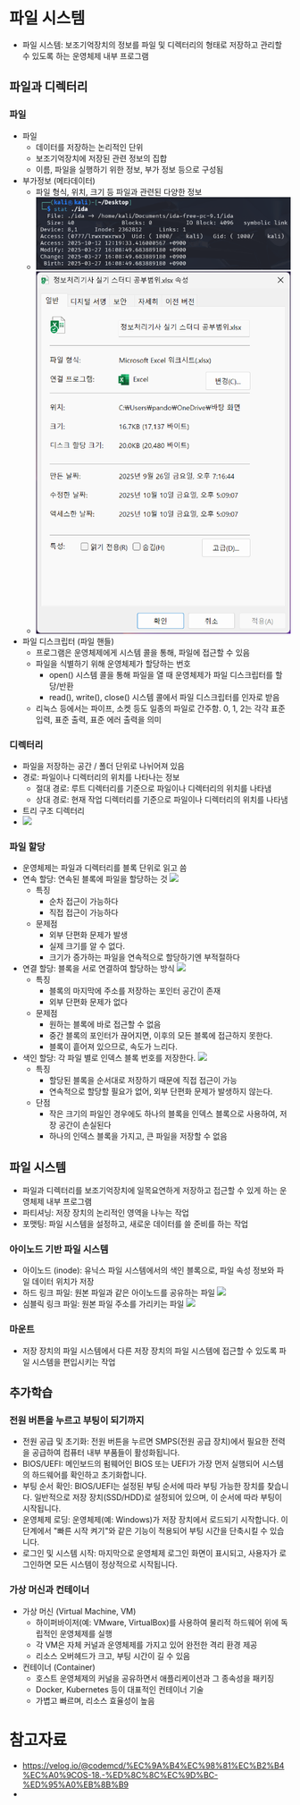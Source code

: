 # 파일 시스템
- 파일 시스템: 보조기억장치의 정보를 파일 및 디렉터리의 형태로 저장하고 관리할 수 있도록 하는 운영체제 내부 프로그램

## 파일과 디렉터리
### 파일
- 파일
  - 데이터를 저장하는 논리적인 단위
  - 보조기억장치에 저장된 관련 정보의 집합
  - 이름, 파일을 실행하기 위한 정보, 부가 정보 등으로 구성됨
- 부가정보 (메타데이터)
  - 파일 형식, 위치, 크기 등 파일과 관련된 다양한 정보
  - ![1. Linux_파일_속성.png](img/6.%20%ED%8C%8C%EC%9D%BC%20%EC%8B%9C%EC%8A%A4%ED%85%9C/1.%20Linux_%ED%8C%8C%EC%9D%BC_%EC%86%8D%EC%84%B1.png)
  - ![1. windows_파일_속성.png](img/6.%20%ED%8C%8C%EC%9D%BC%20%EC%8B%9C%EC%8A%A4%ED%85%9C/1.%20windows_%ED%8C%8C%EC%9D%BC_%EC%86%8D%EC%84%B1.png)
- 파일 디스크립터 (파일 핸들)
  - 프로그램은 운영체제에게 시스템 콜을 통해, 파일에 접근할 수 있음
  - 파일을 식별하기 위해 운영체제가 할당하는 번호
    - open() 시스템 콜을 통해 파일을 열 때 운영체제가 파일 디스크립터를 할당/반환
    - read(), write(), close() 시스템 콜에서 파일 디스크립터를 인자로 받음
  - 리눅스 등에서는 파이프, 소켓 등도 일종의 파일로 간주함. 0, 1, 2는 각각 표준 입력, 표준 출력, 표준 에러 출력을 의미
### 디렉터리
- 파일을 저장하는 공간 / 폴더 단위로 나뉘어져 있음
- 경로: 파일이나 디렉터리의 위치를 나타나는 정보
  - 절대 경로: 루트 디렉터리를 기준으로 파일이나 디렉터리의 위치를 나타냄
  - 상대 경로: 현재 작업 디렉터리를 기준으로 파일이나 디렉터리의 위치를 나타냄
- 트리 구조 디렉터리
- ![](https://csnote.net/assets/img/os/tree_directory.png)
### 파일 할당
- 운영체제는 파일과 디렉터리를 블록 단위로 읽고 씀
- 연속 할당: 연속된 블록에 파일을 할당하는 것
![](https://user-images.githubusercontent.com/34755287/57186867-72ac2900-6f21-11e9-9542-e68d1eef7e27.png)
  - 특징
    - 순차 접근이 가능하다
    - 직접 접근이 가능하다
  - 문제점
    - 외부 단편화 문제가 발생
    - 실제 크기를 알 수 없다.
    - 크기가 증가하는 파일을 연속적으로 할당하기엔 부적절하다
- 연결 할당: 블록을 서로 연결하여 할당하는 방식
![](https://user-images.githubusercontent.com/34755287/57186868-72ac2900-6f21-11e9-94a6-40054c58852b.png)
  - 특징
    - 블록의 마지막에 주소를 저장하는 포인터 공간이 존재
    - 외부 단편화 문제가 없다
  - 문제점
    - 원하는 블록에 바로 접근할 수 없음
    - 중간 블록의 포인터가 끊어지면, 이후의 모든 블록에 접근하지 못한다.
    - 블록이 흩어져 있으므로, 속도가 느리다.
- 색인 할당: 각 파일 별로 인덱스 블록 번호를 저장한다.
![](https://user-images.githubusercontent.com/34755287/57186870-72ac2900-6f21-11e9-8b3b-531b44ea89ce.png)
  - 특징
    - 할당된 블록을 순서대로 저장하기 때문에 직접 접근이 가능
    - 연속적으로 할당할 필요가 없어, 외부 단편화 문제가 발생하지 않는다.
  - 단점
    - 작은 크기의 파일인 경우에도 하나의 블록을 인덱스 블록으로 사용하여, 저장 공간이 손실된다
    - 하나의 인덱스 블록을 가지고, 큰 파일을 저장할 수 없음
## 파일 시스템
- 파일과 디렉터리를 보조기억장치에 일목요연하게 저장하고 접근할 수 있게 하는 운영체제 내부 프로그램
- 파티셔닝: 저장 장치의 논리적인 영역을 나누는 작업
- 포맷팅: 파일 시스템을 설정하고, 새로운 데이터를 쓸 준비를 하는 작업

### 아이노드 기반 파일 시스템
- 아이노드 (inode): 유닉스 파일 시스템에서의 색인 블록으로, 파일 속성 정보와 파일 데이터 위치가 저장
- 하드 링크 파일: 원본 파일과 같은 아이노드를 공유하는 파일
![](https://csnote.net/assets/img/os/hard_link.png)
- 심블릭 링크 파일: 원본 파일 주소를 가리키는 파일
![](https://csnote.net/assets/img/os/symbolic_link.png)

### 마운트
- 저장 장치의 파일 시스템에서 다른 저장 장치의 파일 시스템에 접근할 수 있도록 파일 시스템을 편입시키는 작업

## 추가학습
### 전원 버튼을 누르고 부팅이 되기까지
- 전원 공급 및 초기화: 전원 버튼을 누르면 SMPS(전원 공급 장치)에서 필요한 전력을 공급하여 컴퓨터 내부 부품들이 활성화됩니다. 
- BIOS/UEFI: 메인보드의 펌웨어인 BIOS 또는 UEFI가 가장 먼저 실행되어 시스템의 하드웨어를 확인하고 초기화합니다. 
- 부팅 순서 확인: BIOS/UEFI는 설정된 부팅 순서에 따라 부팅 가능한 장치를 찾습니다. 일반적으로 저장 장치(SSD/HDD)로 설정되어 있으며, 이 순서에 따라 부팅이 시작됩니다. 
- 운영체제 로딩: 운영체제(예: Windows)가 저장 장치에서 로드되기 시작합니다. 이 단계에서 "빠른 시작 켜기"와 같은 기능이 적용되어 부팅 시간을 단축시킬 수 있습니다. 
- 로그인 및 시스템 시작: 마지막으로 운영체제 로그인 화면이 표시되고, 사용자가 로그인하면 모든 시스템이 정상적으로 시작됩니다.

### 가상 머신과 컨테이너
- 가상 머신 (Virtual Machine, VM)
  - 하이퍼바이저(예: VMware, VirtualBox)를 사용하여 물리적 하드웨어 위에 독립적인 운영체제를 실행
  - 각 VM은 자체 커널과 운영체제를 가지고 있어 완전한 격리 환경 제공
  - 리소스 오버헤드가 크고, 부팅 시간이 길 수 있음
- 컨테이너 (Container)
  - 호스트 운영체제의 커널을 공유하면서 애플리케이션과 그 종속성을 패키징
  - Docker, Kubernetes 등이 대표적인 컨테이너 기술
  - 가볍고 빠르며, 리소스 효율성이 높음

# 참고자료
- https://velog.io/@codemcd/%EC%9A%B4%EC%98%81%EC%B2%B4%EC%A0%9COS-18.-%ED%8C%8C%EC%9D%BC-%ED%95%A0%EB%8B%B9
- 